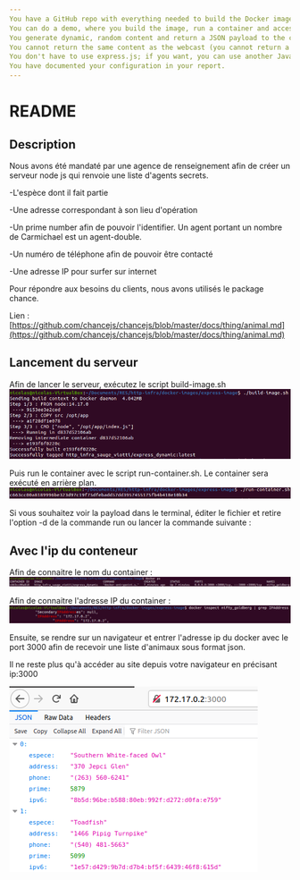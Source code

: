 ```yaml
---
You have a GitHub repo with everything needed to build the Docker image.
You can do a demo, where you build the image, run a container and access content from a browser.
You generate dynamic, random content and return a JSON payload to the client.
You cannot return the same content as the webcast (you cannot return a list of people).
You don't have to use express.js; if you want, you can use another JavaScript web framework or event another language.
You have documented your configuration in your report.
---
```




# README

## Description

Nous avons été mandaté par une agence de renseignement afin de créer un serveur node js qui renvoie une liste d'agents secrets.

-L'espèce dont il fait partie

-Une adresse correspondant à son lieu d'opération

-Un prime number afin de pouvoir l'identifier. Un agent portant un nombre de Carmichael est un agent-double.

-Un numéro de téléphone afin de pouvoir être contacté

-Une adresse IP pour surfer sur internet

Pour répondre aux besoins du clients, nous avons utilisés le package chance.

Lien : [https://github.com/chancejs/chancejs/blob/master/docs/thing/animal.md](https://github.com/chancejs/chancejs/blob/master/docs/thing/animal.md)



## Lancement du serveur
Afin de lancer le serveur, exécutez le script build-image.sh
![](assets/buildscript.png)

Puis run le container avec le script run-container.sh. Le container sera exécuté en arrière plan. 
![](assets/runscript.png)



Si vous souhaitez voir la payload dans le terminal, éditer le fichier et retire l'option -d de la commande run ou lancer la commande suivante :



## Avec l'ip du conteneur

Afin de connaitre le nom du container :
![](assets/dockerps.png)

Afin de connaitre l'adresse IP du container :
![](assets/getip.png)



Ensuite, se rendre sur un navigateur et entrer l'adresse ip du docker avec le port 3000 afin de recevoir une liste d'animaux sous format json.

Il ne reste plus qu'à accéder au site depuis votre navigateur en précisant ip:3000

![](assets/ipport.png)





## 
